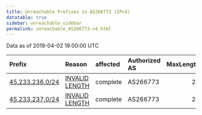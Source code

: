 ```yaml
---
title: Unreachable Prefixes in AS266773 (IPv4)
datatable: true
sidebar: unreachable_sidebar
permalink: unreachable_AS266773-v4.html
---
```


Data as of 2019-04-02 19:00:00 UTC


<div class="datatable-begin"></div>

| Prefix                                                   | Reason                                                                                                     | affected   | Authorized AS   |   MaxLength | Anchor                                         |   unreachable /24s |
|:---------------------------------------------------------|:-----------------------------------------------------------------------------------------------------------|:-----------|:----------------|------------:|:-----------------------------------------------|-------------------:|
| [45.233.236.0/24](https://stat.ripe.net/45.233.236.0/24) | [INVALID LENGTH](https://rpki-validator.ripe.net/announcement-preview?asn=AS266773&prefix=45.233.236.0/24) | complete   | AS266773        |          23 | [LACNIC](unreachable_LACNIC_RPKI_Root-v4.html) |                  1 |
| [45.233.237.0/24](https://stat.ripe.net/45.233.237.0/24) | [INVALID LENGTH](https://rpki-validator.ripe.net/announcement-preview?asn=AS266773&prefix=45.233.237.0/24) | complete   | AS266773        |          23 | [LACNIC](unreachable_LACNIC_RPKI_Root-v4.html) |                  1 |

<div class="datatable-end"></div>
